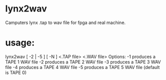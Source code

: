 # lynx2wav
Camputers lynx .tap to wav file for fpga and real machine.

# usage:

lynx2wav [ -2 | -5 ] [ -N ] <.TAP file> <.WAV file>
Options: -1 produces a TAPE 1 WAV file
         -2 produces a TAPE 2 WAV file
         -3 produces a TAPE 3 WAV file
         -4 produces a TAPE 4 WAV file
         -5 produces a TAPE 5 WAV file  (default is TAPE 0)
